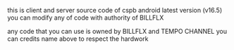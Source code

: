 this is client and server source code of cspb android latest version (v16.5)
you can modify any of code with authority of BILLFLX

any code that you can use is owned by BILLFLX and TEMPO CHANNEL 
you can credits name above to respect the hardwork
